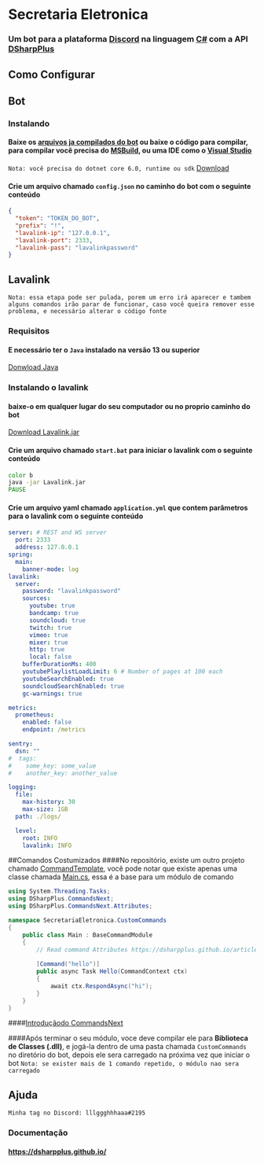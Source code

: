 # Secretaria Eletronica

### Um bot para a plataforma [Discord](https://discord.com/) na linguagem [C#](https://docs.microsoft.com/pt-br/dotnet/csharp/) com a API [DSharpPlus](https://dsharpplus.github.io/)

## Como Configurar

## Bot
### Instalando
#### Baixe os [arquivos ja compilados do bot](https://github.com/lllggghhhaaa/SecretariaEletronica/releases/tag/v1.0) ou baixe o código para compilar, para compilar você precisa do [MSBuild](https://docs.microsoft.com/pt-br/visualstudio/msbuild/msbuild?view=vs-2019), ou uma IDE como o [Visual Studio](https://visualstudio.microsoft.com/pt-br/)
`Nota: você precisa do dotnet core 6.0, runtime ou sdk` [Download](https://dotnet.microsoft.com/download/dotnet/6.0)
#### Crie um arquivo chamado `config.json` no caminho do bot com o seguinte conteúdo
```json
{
  "token": "TOKEN_DO_BOT", 
  "prefix": "!",
  "lavalink-ip": "127.0.0.1",
  "lavalink-port": 2333,
  "lavalink-pass": "lavalinkpassword"
}
```
## Lavalink
`Nota: essa etapa pode ser pulada, porem um erro irá aparecer e tambem alguns comandos irão parar de funcionar, caso você queira remover esse problema, e necessário alterar o código fonte`
### Requisitos
#### E necessário ter o `Java` instalado na versão 13 ou superior
[Donwload Java](https://www.oracle.com/java/technologies/javase-downloads.html)
### Instalando o lavalink
#### baixe-o em qualquer lugar do seu computador ou no proprio caminho do bot
[Download Lavalink.jar](https://ci.fredboat.com/viewLog.html?buildId=lastSuccessful&buildTypeId=Lavalink_Build&tab=artifacts&guest=1)

#### Crie um arquivo chamado `start.bat` para iniciar o lavalink com o seguinte conteúdo
```bat
color b
java -jar Lavalink.jar
PAUSE
```
#### Crie um arquivo yaml chamado `application.yml` que contem parâmetros para o lavalink com o seguinte conteúdo
```yaml
server: # REST and WS server
  port: 2333
  address: 127.0.0.1
spring:
  main:
    banner-mode: log
lavalink:
  server:
    password: "lavalinkpassword"
    sources:
      youtube: true
      bandcamp: true
      soundcloud: true
      twitch: true
      vimeo: true
      mixer: true
      http: true
      local: false
    bufferDurationMs: 400
    youtubePlaylistLoadLimit: 6 # Number of pages at 100 each
    youtubeSearchEnabled: true
    soundcloudSearchEnabled: true
    gc-warnings: true

metrics:
  prometheus:
    enabled: false
    endpoint: /metrics

sentry:
  dsn: ""
#  tags:
#    some_key: some_value
#    another_key: another_value

logging:
  file:
    max-history: 30
    max-size: 1GB
  path: ./logs/

  level:
    root: INFO
    lavalink: INFO
```

##Comandos Costumizados
####No repositório, existe um outro projeto chamado [CommandTemplate](https://github.com/lllggghhhaaa/SecretariaEletronica/tree/master/CommandTemplate), você pode notar que existe apenas uma classe chamada [Main.cs](https://github.com/lllggghhhaaa/SecretariaEletronica/blob/master/CommandTemplate/Main.cs), essa é a base para um módulo de comando
```c#
using System.Threading.Tasks;
using DSharpPlus.CommandsNext;
using DSharpPlus.CommandsNext.Attributes;

namespace SecretariaEletronica.CustomCommands
{
    public class Main : BaseCommandModule
    {
        // Read command Attributes https://dsharpplus.github.io/articles/commands/command_attributes.html
        
        [Command("hello")]
        public async Task Hello(CommandContext ctx)
        {
            await ctx.RespondAsync("hi");
        }
    }
}
```
####[Introduçãodo CommandsNext](https://dsharpplus.github.io/articles/commands/intro.html)

####Após terminar o seu módulo, voce deve compilar ele para **Biblioteca de Classes (.dll)**, e jogá-la dentro de uma pasta chamada `CustomCommands` no diretório do bot, depois ele sera carregado na próxima vez que iniciar o bot
`Nota: se exister mais de 1 comando repetido, o módulo nao sera carregado`


## Ajuda
`Minha tag no Discord: lllggghhhaaa#2195`
### Documentação
#### https://dsharpplus.github.io/